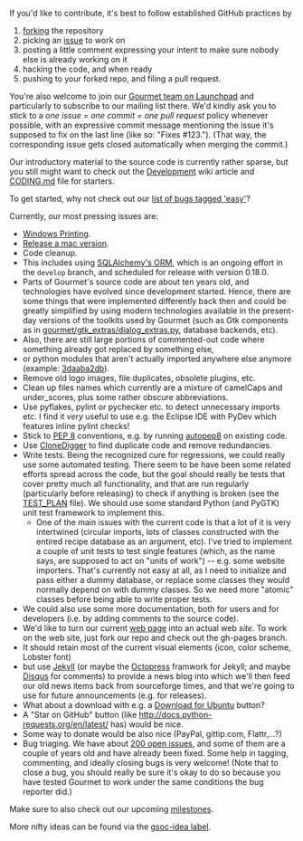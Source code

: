 If you'd like to contribute, it's best to follow established GitHub practices by

1. [forking](https://github.com/thinkle/gourmet/fork) the repository
2. picking an [issue](https://github.com/thinkle/gourmet/issues) to work on
3. posting a little comment expressing your intent to make sure nobody else is already working on it
4. hacking the code, and when ready
5. pushing to your forked repo, and filing a pull request.

You're also welcome to join our [Gourmet team on Launchpad](https://launchpad.net/~gourmet) and particularly to subscribe to our mailing list there. We'd kindly ask you to stick to a *one issue = one commit = one pull request* policy whenever possible, with an expressive commit message mentioning the issue it's supposed to fix on the last line (like so: "Fixes #123."). (That way, the corresponding issue gets closed automatically when merging the commit.)

Our introductory material to the source code is currently rather sparse, but you still might want to check out the [Development](https://github.com/thinkle/gourmet/wiki/Development) wiki article and [CODING.md](CODING.md) file for starters.

To get started, why not check out our [list of bugs tagged 'easy'](https://github.com/thinkle/gourmet/issues?labels=easy&page=1&state=open)?

Currently, our most pressing issues are:
* [Windows Printing](https://github.com/thinkle/gourmet/issues/708).
* [Release a mac version](https://github.com/thinkle/gourmet/issues/704).
* Code cleanup.
 * This includes using [SQLAlchemy's ORM](https://github.com/thinkle/gourmet/issues/712), which is an ongoing effort in the `develop` branch, and scheduled for release with version 0.18.0.
 * Parts of Gourmet's source code are about ten years old, and technologies have evolved since development started. Hence, there are some things that were implemented differently back then and could be greatly simplified by using modern technologies available in the present-day versions of the toolkits used by Gourmet (such as Gtk components as in [gourmet/gtk_extras/dialog_extras.py](https://github.com/thinkle/gourmet/blob/master/gourmet/gtk_extras/dialog_extras.py), database backends, etc).
 * Also, there are still large portions of commented-out code where something already got replaced by something else,
 * or python modules that aren't actually imported anywhere else anymore (example: [3daaba2db](https://github.com/thinkle/gourmet/commit/3daaba2dbb865272cb5b1b96d14eca3fe5deeaf7)).
 * Remove old logo images, file duplicates, obsolete plugins, etc.
 * Clean up files names which currently are a mixture of camelCaps and under\_scores, plus some rather obscure abbreviations.
 * Use pyflakes, pylint or pychecker etc. to detect unnecessary imports etc. I find it _very_ useful to use e.g. the Eclipse IDE with PyDev which features inline pylint checks!
 * Stick to [PEP 8](http://www.python.org/dev/peps/pep-0008/) conventions, e.g. by running [autopep8](https://pypi.python.org/pypi/autopep8/) on existing code.
 * Use [CloneDigger](http://clonedigger.sourceforge.net/) to find duplicate code and remove redundancies.
* Write tests. Being the recognized cure for regressions, we could really use some automated testing. There seem to be have been some related efforts spread across the code, but the goal should really be tests that cover pretty much all functionality, and that are run regularly (particularly before releasing) to check if anything is broken (see the [TEST_PLAN](https://github.com/thinkle/gourmet/blob/master/TEST_PLAN) file). We should use some standard Python (and PyGTK) unit test framework to implement this.
  * One of the main issues with the current code is that a lot of it is very intertwined (circular imports, lots of classes constructed with the entired recipe database as an argument, etc). I've tried to implement a couple of unit tests to test single features (which, as the name says, are supposed to act on "units of work") -- e.g. some website importers. That's currently not easy at all, as I need to initialize and pass either a dummy database, or replace some classes they would normally depend on with dummy classes. So we need more "atomic" classes before being able to write proper tests.
* We could also use some more documentation, both for users and for developers (i.e. by adding comments to the source code).
* We'd like to turn our current [web page](http://thinkle.github.com/gourmet/) into an actual web _site_. To work on the web site, just fork our repo and check out the gh-pages branch.
 * It should retain most of the current visual elements (icon, color scheme, Lobster font)
 * but use [Jekyll](https://help.github.com/articles/using-jekyll-with-pages) (or maybe the [Octopress](http://octopress.org/) framwork for Jekyll; and maybe [Disqus](http://disqus.com/) for comments) to provide a news blog into which we'll then feed our old news items back from sourceforge times, and that we're going to use for future announcements (e.g. for releases).
 * What about a download with e.g. a [Download for Ubuntu](https://wiki.ubuntu.com/SoftwareCenter/AppPromotion) button?
 * A "Star on GitHub" button (like http://docs.python-requests.org/en/latest/ has) would be nice.
 * Some way to donate would be also nice (PayPal, gittip.com, Flattr,...?)
* Bug triaging. We have about [200 open issues](https://github.com/thinkle/gourmet/issues), and some of them are a couple of years old and have already been fixed. Some help in tagging, commenting, and ideally closing bugs is very welcome! (Note that to close a bug, you should really be sure it's okay to do so because you have tested Gourmet to work under the same conditions the bug reporter did.)

Make sure to also check out our upcoming [milestones](https://github.com/thinkle/gourmet/milestones).

More nifty ideas can be found via the [gsoc-idea label](https://github.com/thinkle/gourmet/issues?labels=gsoc-idea&page=1&state=open).
